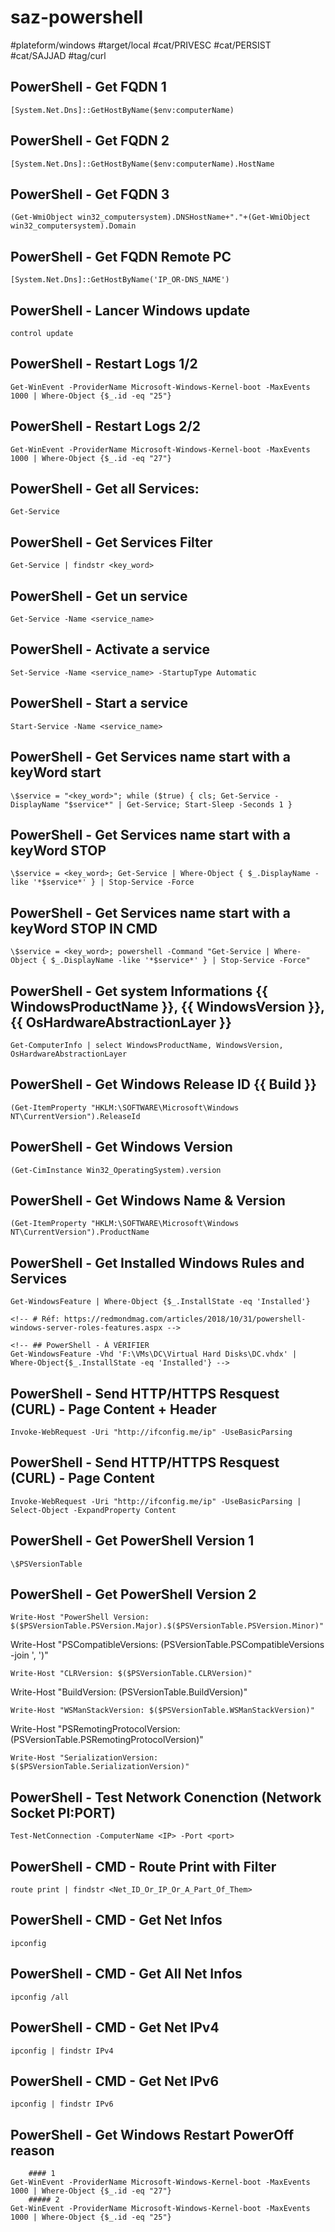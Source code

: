 # saz-powershell 

#plateform/windows
#target/local
#cat/PRIVESC
#cat/PERSIST
#cat/SAJJAD
#tag/curl

## PowerShell - Get FQDN 1
```
[System.Net.Dns]::GetHostByName($env:computerName)
```

## PowerShell - Get FQDN 2
```
[System.Net.Dns]::GetHostByName($env:computerName).HostName
```

## PowerShell - Get FQDN 3
```
(Get-WmiObject win32_computersystem).DNSHostName+"."+(Get-WmiObject win32_computersystem).Domain
```

## PowerShell - Get FQDN Remote PC
```
[System.Net.Dns]::GetHostByName('IP_OR-DNS_NAME')
```

## PowerShell - Lancer Windows update
```
control update
```

## PowerShell - Restart Logs 1/2
```
Get-WinEvent -ProviderName Microsoft-Windows-Kernel-boot -MaxEvents 1000 | Where-Object {$_.id -eq "25"}
```

## PowerShell - Restart Logs 2/2
```
Get-WinEvent -ProviderName Microsoft-Windows-Kernel-boot -MaxEvents 1000 | Where-Object {$_.id -eq "27"}
```

## PowerShell - Get all Services:
```
Get-Service
```

## PowerShell - Get Services Filter
```
Get-Service | findstr <key_word>
```

## PowerShell - Get un service 
```
Get-Service -Name <service_name>
```

## PowerShell - Activate a service 
```
Set-Service -Name <service_name> -StartupType Automatic
```

## PowerShell - Start a service 
```
Start-Service -Name <service_name>
```

## PowerShell - Get Services name start with a keyWord start 
```
\$service = "<key_word>"; while ($true) { cls; Get-Service -DisplayName "$service*" | Get-Service; Start-Sleep -Seconds 1 }
```


## PowerShell - Get Services name start with a keyWord STOP
```
\$service = <key_word>; Get-Service | Where-Object { $_.DisplayName -like '*$service*' } | Stop-Service -Force
```

## PowerShell - Get Services name start with a keyWord STOP IN CMD
```
\$service = <key_word>; powershell -Command "Get-Service | Where-Object { $_.DisplayName -like '*$service*' } | Stop-Service -Force"
```



## PowerShell - Get system Informations {{ WindowsProductName }}, {{ WindowsVersion }}, {{ OsHardwareAbstractionLayer }}
```
Get-ComputerInfo | select WindowsProductName, WindowsVersion, OsHardwareAbstractionLayer
```

## PowerShell - Get Windows Release ID {{ Build }}
```
(Get-ItemProperty "HKLM:\SOFTWARE\Microsoft\Windows NT\CurrentVersion").ReleaseId
```

## PowerShell - Get Windows Version
```
(Get-CimInstance Win32_OperatingSystem).version
```

## PowerShell - Get Windows Name & Version 
```
(Get-ItemProperty "HKLM:\SOFTWARE\Microsoft\Windows NT\CurrentVersion").ProductName
```

## PowerShell - Get Installed Windows Rules and Services
```
Get-WindowsFeature | Where-Object {$_.InstallState -eq 'Installed'}
```

```
<!-- # Réf: https://redmondmag.com/articles/2018/10/31/powershell-windows-server-roles-features.aspx -->
```

```
<!-- ## PowerShell - À VÉRIFIER
Get-WindowsFeature -Vhd 'F:\VMs\DC\Virtual Hard Disks\DC.vhdx' | Where-Object{$_.InstallState -eq 'Installed'} -->
```

## PowerShell - Send HTTP/HTTPS Resquest (CURL) - Page Content + Header
```
Invoke-WebRequest -Uri "http://ifconfig.me/ip" -UseBasicParsing
```

## PowerShell - Send HTTP/HTTPS Resquest (CURL) - Page Content
```
Invoke-WebRequest -Uri "http://ifconfig.me/ip" -UseBasicParsing | Select-Object -ExpandProperty Content
```

## PowerShell - Get PowerShell Version 1
```
\$PSVersionTable
```

## PowerShell - Get PowerShell Version 2
```
Write-Host "PowerShell Version: $($PSVersionTable.PSVersion.Major).$($PSVersionTable.PSVersion.Minor)"
```
Write-Host "PSCompatibleVersions: $($PSVersionTable.PSCompatibleVersions -join ', ')"
```
Write-Host "CLRVersion: $($PSVersionTable.CLRVersion)"
```
Write-Host "BuildVersion: $($PSVersionTable.BuildVersion)"
```
Write-Host "WSManStackVersion: $($PSVersionTable.WSManStackVersion)"
```
Write-Host "PSRemotingProtocolVersion: $($PSVersionTable.PSRemotingProtocolVersion)"
```
Write-Host "SerializationVersion: $($PSVersionTable.SerializationVersion)"
```

## PowerShell - Test Network Conenction (Network Socket PI:PORT)
```
Test-NetConnection -ComputerName <IP> -Port <port>
```

## PowerShell - CMD - Route Print with Filter
```
route print | findstr <Net_ID_Or_IP_Or_A_Part_Of_Them>
```

## PowerShell - CMD - Get Net Infos
```
ipconfig
```

## PowerShell - CMD - Get All Net Infos
```
ipconfig /all
```

## PowerShell - CMD - Get Net IPv4
```
ipconfig | findstr IPv4
```

## PowerShell - CMD - Get Net IPv6
```
ipconfig | findstr IPv6
```


## PowerShell - Get Windows Restart PowerOff reason 
```
    #### 1 
Get-WinEvent -ProviderName Microsoft-Windows-Kernel-boot -MaxEvents 1000 | Where-Object {$_.id -eq "27"}
    ##### 2
Get-WinEvent -ProviderName Microsoft-Windows-Kernel-boot -MaxEvents 1000 | Where-Object {$_.id -eq "25"}

```